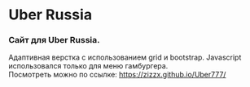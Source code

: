 # Uber Russia

### Сайт для Uber Russia.

Адаптивная верстка с использованием grid и bootstrap.
Javascript использовался только для меню гамбургера. <br>
Посмотреть можно по ссылке: https://zizzx.github.io/Uber777/
